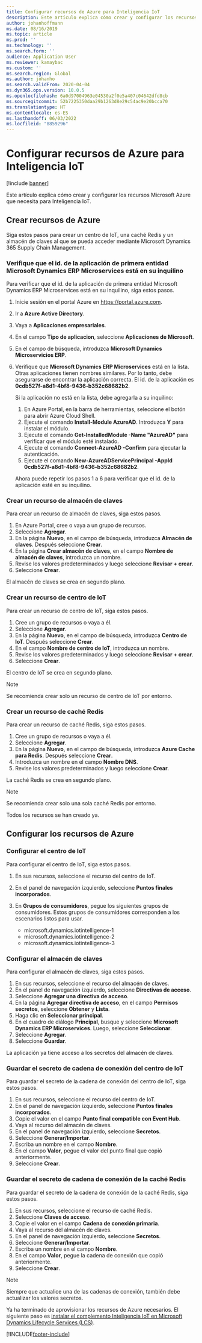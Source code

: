 ```yaml
---
title: Configurar recursos de Azure para Inteligencia IoT
description: Este artículo explica cómo crear y configurar los recursos Microsoft Azure que necesita para Inteligencia IoT.
author: johanhoffmann
ms.date: 08/16/2019
ms.topic: article
ms.prod: ''
ms.technology: ''
ms.search.form: ''
audience: Application User
ms.reviewer: kamaybac
ms.custom: ''
ms.search.region: Global
ms.author: johanho
ms.search.validFrom: 2020-04-04
ms.dyn365.ops.version: 10.0.5
ms.openlocfilehash: 6a0d97004963e04530a2f0e5a407c04642dfd8cb
ms.sourcegitcommit: 52b7225350daa29b1263d8e29c54ac9e20bcca70
ms.translationtype: HT
ms.contentlocale: es-ES
ms.lasthandoff: 06/03/2022
ms.locfileid: "8859296"
---
```

# <a name="set-up-azure-resources-for-iot-intelligence"></a>Configurar recursos de Azure para Inteligencia IoT

[!include [banner](../../includes/banner.md)]

Este artículo explica cómo crear y configurar los recursos Microsoft Azure que necesita para Inteligencia IoT.

## <a name="create-azure-resources"></a>Crear recursos de Azure

Siga estos pasos para crear un centro de IoT, una caché Redis y un almacén de claves al que se pueda acceder mediante Microsoft Dynamics 365 Supply Chain Management.

### <a name="verify-that-the-microsoft-dynamics-erp-microservices-first-party-app-id-is-in-your-tenant"></a>Verifique que el id. de la aplicación de primera entidad Microsoft Dynamics ERP Microservices está en su inquilino

Para verificar que el id. de la aplicación de primera entidad Microsoft Dynamics ERP Microservices está en su inquilino, siga estos pasos.

1. Inicie sesión en el portal Azure en <https://portal.azure.com>.
2. Ir a **Azure Active Directory**.
3. Vaya a **Aplicaciones empresariales**.
4. En el campo **Tipo de aplicacion**, seleccione **Aplicaciones de Microsoft**.
5. En el campo de búsqueda, introduzca **Microsoft Dynamics Microservicios ERP**.
6. Verifique que **Microsoft Dynamics ERP Microservices** está en la lista. Otras aplicaciones tienen nombres similares. Por lo tanto, debe asegurarse de encontrar la aplicación correcta. El id. de la aplicación es **0cdb527f-a8d1-4bf8-9436-b352c68682b2**.

    Si la aplicación no está en la lista, debe agregarla a su inquilino:

    1. En Azure Portal, en la barra de herramientas, seleccione el botón para abrir Azure Cloud Shell.
    2. Ejecute el comando **Install-Module AzureAD**. Introduzca **Y** para instalar el módulo.
    3. Ejecute el comando **Get-InstalledModule -Name "AzureAD"** para verificar que el módulo esté instalado.
    4. Ejecute el comando **Connect-AzureAD -Confirm** para ejecutar la autenticación.
    5. Ejecute el comando **New-AzureADServicePrincipal -AppId 0cdb527f-a8d1-4bf8-9436-b352c68682b2**.

    Ahora puede repetir los pasos 1 a 6 para verificar que el id. de la aplicación esté en su inquilino.

### <a name="create-a-key-vault-resource"></a>Crear un recurso de almacén de claves

Para crear un recurso de almacén de claves, siga estos pasos.

1. En Azure Portal, cree o vaya a un grupo de recursos.
2. Seleccione **Agregar**.
3. En la página **Nuevo**, en el campo de búsqueda, introduzca **Almacén de claves**. Después seleccione **Crear**.
4. En la página **Crear almacén de claves**, en el campo **Nombre de almacén de claves**, introduzca un nombre.
5. Revise los valores predeterminados y luego seleccione **Revisar + crear**.
6. Seleccione **Crear**.

El almacén de claves se crea en segundo plano.

### <a name="create-an-iot-hub-resource"></a>Crear un recurso de centro de IoT

Para crear un recurso de centro de IoT, siga estos pasos.

1. Cree un grupo de recursos o vaya a él.
2. Seleccione **Agregar**.
3. En la página **Nuevo**, en el campo de búsqueda, introduzca **Centro de IoT**. Después seleccione **Crear**.
4. En el campo **Nombre de centro de IoT**, introduzca un nombre.
5. Revise los valores predeterminados y luego seleccione **Revisar + crear**.
6. Seleccione **Crear**.

El centro de IoT se crea en segundo plano.

> [!NOTE]
> Se recomienda crear solo un recurso de centro de IoT por entorno.

### <a name="create-a-redis-cache-resource"></a>Crear un recurso de caché Redis

Para crear un recurso de caché Redis, siga estos pasos.

1. Cree un grupo de recursos o vaya a él.
2. Seleccione **Agregar**.
3. En la página **Nuevo**, en el campo de búsqueda, introduzca **Azure Cache para Redis**. Después seleccione **Crear**.
4. Introduzca un nombre en el campo **Nombre DNS**.
5. Revise los valores predeterminados y luego seleccione **Crear**.

La caché Redis se crea en segundo plano.

> [!NOTE]
> Se recomienda crear solo una sola caché Redis por entorno.

Todos los recursos se han creado ya.

## <a name="configure-the-azure-resources"></a>Configurar los recursos de Azure

### <a name="configure-the-iot-hub"></a>Configurar el centro de IoT

Para configurar el centro de IoT, siga estos pasos.

1. En sus recursos, seleccione el recurso del centro de IoT.
2. En el panel de navegación izquierdo, seleccione **Puntos finales incorporados**.
3. En **Grupos de consumidores**, pegue los siguientes grupos de consumidores. Estos grupos de consumidores corresponden a los escenarios listos para usar.

    + microsoft.dynamics.iotintelligence-1
    + microsoft.dynamics.iotintelligence-2
    + microsoft.dynamics.iotintelligence-3

### <a name="configure-the-key-vault"></a>Configurar el almacén de claves

Para configurar el almacén de claves, siga estos pasos.

1. En sus recursos, seleccione el recurso del almacén de claves.
2. En el panel de navegación izquierdo, seleccione **Directivas de acceso**.
3. Seleccione **Agregar una directiva de acceso**.
4. En la página **Agregar directiva de acceso**, en el campo **Permisos secretos**, seleccione **Obtener** y **Lista**.
5. Haga clic en **Seleccionar principal**.
6. En el cuadro de diálogo **Principal**, busque y seleccione **Microsoft Dynamics ERP Microservices**. Luego, seleccione **Seleccionar**.
7. Seleccione **Agregar**.
8. Seleccione **Guardar**.

La aplicación ya tiene acceso a los secretos del almacén de claves.

### <a name="save-the-iot-hub-connection-string-secret"></a>Guardar el secreto de cadena de conexión del centro de IoT

Para guardar el secreto de la cadena de conexión del centro de IoT, siga estos pasos.

1. En sus recursos, seleccione el recurso del centro de IoT.
2. En el panel de navegación izquierdo, seleccione **Puntos finales incorporados**.
3. Copie el valor en el campo **Punto final compatible con Event Hub**.
4. Vaya al recurso del almacén de claves.
5. En el panel de navegación izquierdo, seleccione **Secretos**.
6. Seleccione **Generar/Importar**.
7. Escriba un nombre en el campo **Nombre**.
8. En el campo **Valor**, pegue el valor del punto final que copió anteriormente.
9. Seleccione **Crear**.

### <a name="save-the-redis-cache-connection-string-secret"></a>Guardar el secreto de cadena de conexión de la caché Redis

Para guardar el secreto de la cadena de conexión de la caché Redis, siga estos pasos.

1. En sus recursos, seleccione el recurso de caché Redis.
2. Seleccione **Claves de acceso**.
3. Copie el valor en el campo **Cadena de conexión primaria**.
4. Vaya al recurso del almacén de claves.
5. En el panel de navegación izquierdo, seleccione **Secretos**.
6. Seleccione **Generar/Importar**.
7. Escriba un nombre en el campo **Nombre**.
8. En el campo **Valor**, pegue la cadena de conexión que copió anteriormente.
9. Seleccione **Crear**.

> [!NOTE]
> Siempre que actualice una de las cadenas de conexión, también debe actualizar los valores secretos.

Ya ha terminado de aprovisionar los recursos de Azure necesarios. El siguiente paso es [instalar el complemento Inteligencia IoT en Microsoft Dynamics Lifecycle Services (LCS)](iot-lcs-setup.md).


[!INCLUDE[footer-include](../../includes/footer-banner.md)]
